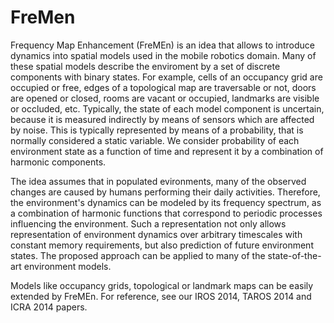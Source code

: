 FreMen
======

Frequency Map Enhancement (FreMEn) is an idea that allows to introduce dynamics into spatial models used in the mobile robotics domain.
Many of these spatial models describe the enviroment by a set of discrete components with binary states.
For example, cells of an occupancy grid are occupied or free, edges of a topological map are traversable or not, doors are opened or closed, rooms are vacant or occupied, landmarks are visible or occluded, etc.
Typically, the state of each model component is uncertain, because it is measured indirectly by means of sensors which are affected by noise.
This is typically represented by means of a probability, that is normally considered a static variable.
We consider probability of each environment state as a function of time and represent it by a combination of harmonic components.

The idea assumes that in populated evironments, many of the observed changes are caused by humans performing their daily activities.
Therefore, the environment's dynamics can be modeled by its frequency spectrum, as a combination of harmonic functions that correspond to periodic processes influencing the environment.
Such a representation not only allows representation of environment dynamics over arbitrary timescales with constant memory requirements, but also prediction of future environment states.
The proposed approach can be applied to many of the state-of-the-art environment models.

Models like occupancy grids, topological or landmark maps can be easily extended by FreMEn.
For reference, see our IROS 2014, TAROS 2014 and ICRA 2014 papers.
